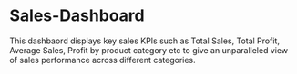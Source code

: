 # Sales-Dashboard
This dashbaord displays key sales KPIs such as Total Sales, Total Profit, Average Sales,  Profit by product category etc to give an unparalleled view of sales performance across different categories.
